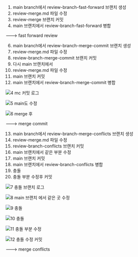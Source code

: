 1. main branch에서 review-branch-fast-forward 브랜치 생성
2. review-merge.md 파일 수정
3. review-merge 브랜치 커밋 
5. main 브랜치에서 review-branch-fast-forward 병합

---> fast forward review

6. main branch에서 review-branch-merge-commit 브랜치 생성
7. review-merge.md 파일 수정 
8. review-branch-merge-commit 브랜치 커밋
9. 다시 main 브랜치에서
10. review-merge.md 파일 수정
11. main 브랜치 커밋 
12. main 브랜치에서 review-branch-merge-commit 병합

![4  mc 커밋 로그](https://user-images.githubusercontent.com/47783128/148662245-ee1ca0a5-9276-4ef1-ac12-e457aa028399.PNG)

![5  main도 수정](https://user-images.githubusercontent.com/47783128/148662248-b793ed6b-0ec7-448d-9575-f65bdf53e8d7.PNG)

![6  merge 후](https://user-images.githubusercontent.com/47783128/148662252-3b5268de-3998-4d83-b299-629c2e76cd0c.PNG)


---> merge commit 

13. main branch에서 review-branch-merge-conflicts 브랜치 생성
14. review-merge.md 파일 수정
15. review-branch-conflicts 브랜치 커밋
16. main 브랜치에서 같은 부분 수정
17. main 브랜치 커밋
18. main 브랜치에서 review-branch-conflicts 병합
19. 충돌
20. 충돌 부분 수정후 커밋

![7  충돌 브랜치 로그](https://user-images.githubusercontent.com/47783128/148662266-fc8718f4-5918-49fb-90f0-6f38dc486f00.PNG)

![8  main 브랜치 에서 같은 곳 수정](https://user-images.githubusercontent.com/47783128/148662267-260bfbac-c49f-4b75-b9a4-10d1c5136bf9.PNG)

![9  충돌](https://user-images.githubusercontent.com/47783128/148662268-d7c61c5d-5bd5-45e7-83cf-d6c76e02e966.PNG)

![10 충돌](https://user-images.githubusercontent.com/47783128/148662274-6bc95f09-f800-4a44-9dfb-7b1b02a35b8d.PNG)

![11 충돌 부분 수정](https://user-images.githubusercontent.com/47783128/148662275-bdfd7c31-119e-40f7-8999-dca98062d74f.PNG)

![12 충돌 수정 커밋](https://user-images.githubusercontent.com/47783128/148662279-0e70cccc-dca5-433f-a813-0713c4e31f1e.PNG)

---> merge conflicts 
